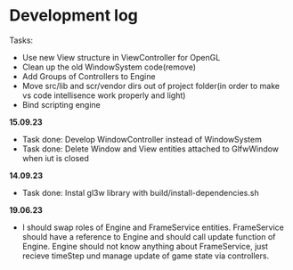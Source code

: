 # Development log

Tasks:
* Use new View structure in ViewController for OpenGL
* Clean up the old WindowSystem code(remove)
* Add Groups of Controllers to Engine
* Move src/lib and scr/vendor dirs out of project folder(in order to make vs code intellisence work properly and light)
* Bind scripting engine

**15.09.23**
* Task done: Develop WindowController instead of WindowSystem
* Task done: Delete Window and View entities attached to GlfwWindow when iut is closed

**14.09.23**
* Task done: Instal gl3w library with build/install-dependencies.sh

**19.06.23**
* I should swap roles of Engine and FrameService entities. FrameService should have a reference to Engine and should call update function of Engine. Engine should not know anything about FrameService, just recieve timeStep und manage update of game state via controllers.